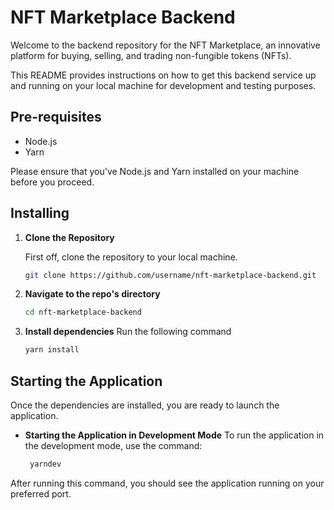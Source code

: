 # NFT Marketplace Backend

Welcome to the backend repository for the NFT Marketplace, an innovative platform for buying, selling, and trading non-fungible tokens (NFTs).

This README provides instructions on how to get this backend service up and running on your local machine for development and testing purposes.

## Pre-requisites

- Node.js
- Yarn

Please ensure that you've Node.js and Yarn installed on your machine before you proceed.

## Installing

1. **Clone the Repository**

   First off, clone the repository to your local machine.
   ```bash
   git clone https://github.com/username/nft-marketplace-backend.git

2. **Navigate to the repo's directory**
   ```bash
   cd nft-marketplace-backend

3. **Install dependencies**
   Run the following command
   ```bash
   yarn install

## Starting the Application
Once the dependencies are installed, you are ready to launch the application.

* **Starting the Application in Development Mode**
   To run the application in the development mode, use the command:
   ```bash
    yarndev
After running this command, you should see the application running on your preferred port.



